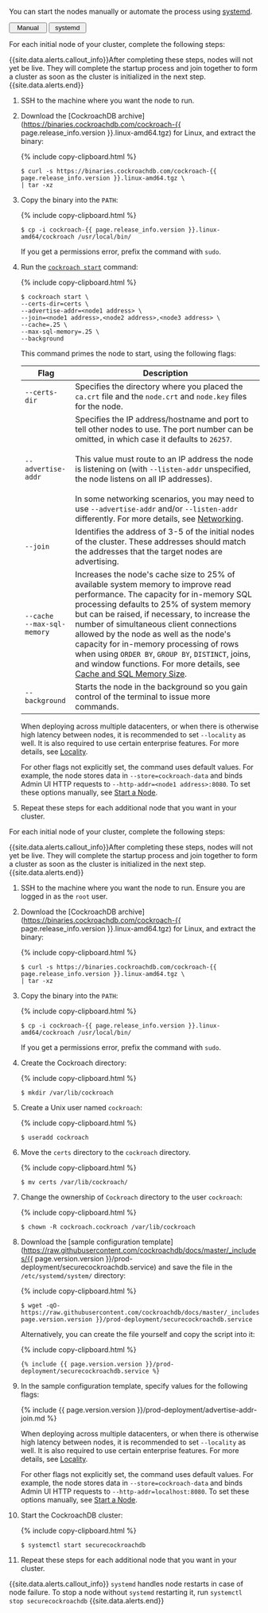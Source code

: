 You can start the nodes manually or automate the process using [systemd](https://www.freedesktop.org/wiki/Software/systemd/).

<div class="filters clearfix">
  <button style="width: 15%" class="filter-button" data-scope="manual">Manual</button>
  <button style="width: 15%" class="filter-button" data-scope="systemd">systemd</button>
</div>
<p></p>

<section class="filter-content" markdown="1" data-scope="manual">

For each initial node of your cluster, complete the following steps:

{{site.data.alerts.callout_info}}After completing these steps, nodes will not yet be live. They will complete the startup process and join together to form a cluster as soon as the cluster is initialized in the next step.{{site.data.alerts.end}}

1. SSH to the machine where you want the node to run.

2. Download the [CockroachDB archive](https://binaries.cockroachdb.com/cockroach-{{ page.release_info.version }}.linux-amd64.tgz) for Linux, and extract the binary:

    {% include copy-clipboard.html %}
    ~~~ shell
    $ curl -s https://binaries.cockroachdb.com/cockroach-{{ page.release_info.version }}.linux-amd64.tgz \
    | tar -xz
    ~~~

3. Copy the binary into the `PATH`:

    {% include copy-clipboard.html %}
    ~~~ shell
    $ cp -i cockroach-{{ page.release_info.version }}.linux-amd64/cockroach /usr/local/bin/
    ~~~

    If you get a permissions error, prefix the command with `sudo`.

4. Run the [`cockroach start`](cockroach-start.html) command:

    {% include copy-clipboard.html %}
    ~~~ shell
    $ cockroach start \
    --certs-dir=certs \
    --advertise-addr=<node1 address> \
    --join=<node1 address>,<node2 address>,<node3 address> \
    --cache=.25 \
    --max-sql-memory=.25 \
    --background
    ~~~

    This command primes the node to start, using the following flags:

    Flag | Description
    -----|------------
    `--certs-dir` | Specifies the directory where you placed the `ca.crt` file and the `node.crt` and `node.key` files for the node.
    `--advertise-addr` | Specifies the IP address/hostname and port to tell other nodes to use. The port number can be omitted, in which case it defaults to `26257`.<br><br>This value must route to an IP address the node is listening on (with `--listen-addr` unspecified, the node listens on all IP addresses).<br><br>In some networking scenarios, you may need to use `--advertise-addr` and/or `--listen-addr` differently. For more details, see [Networking](recommended-production-settings.html#networking).
    `--join` | Identifies the address of 3-5 of the initial nodes of the cluster. These addresses should match the addresses that the target nodes are advertising.
    `--cache`<br>`--max-sql-memory` | Increases the node's cache size to 25% of available system memory to improve read performance. The capacity for in-memory SQL processing defaults to 25% of system memory but can be raised, if necessary, to increase the number of simultaneous client connections allowed by the node as well as the node's capacity for in-memory processing of rows when using `ORDER BY`, `GROUP BY`, `DISTINCT`, joins, and window functions. For more details, see [Cache and SQL Memory Size](recommended-production-settings.html#cache-and-sql-memory-size).
    `--background` | Starts the node in the background so you gain control of the terminal to issue more commands.

    When deploying across multiple datacenters, or when there is otherwise high latency between nodes, it is recommended to set `--locality` as well. It is also required to use certain enterprise features. For more details, see [Locality](cockroach-start.html#locality).

	  For other flags not explicitly set, the command uses default values. For example, the node stores data in `--store=cockroach-data` and binds Admin UI HTTP requests to `--http-addr=<node1 address>:8080`. To set these options manually, see [Start a Node](cockroach-start.html).

5. Repeat these steps for each additional node that you want in your cluster.

</section>

<section class="filter-content" markdown="1" data-scope="systemd">

For each initial node of your cluster, complete the following steps:

{{site.data.alerts.callout_info}}After completing these steps, nodes will not yet be live. They will complete the startup process and join together to form a cluster as soon as the cluster is initialized in the next step.{{site.data.alerts.end}}

1. SSH to the machine where you want the node to run. Ensure you are logged in as the `root` user.

2. Download the [CockroachDB archive](https://binaries.cockroachdb.com/cockroach-{{ page.release_info.version }}.linux-amd64.tgz) for Linux, and extract the binary:

    {% include copy-clipboard.html %}
    ~~~ shell
    $ curl -s https://binaries.cockroachdb.com/cockroach-{{ page.release_info.version }}.linux-amd64.tgz \
    | tar -xz
    ~~~

3. Copy the binary into the `PATH`:

    {% include copy-clipboard.html %}
    ~~~ shell
    $ cp -i cockroach-{{ page.release_info.version }}.linux-amd64/cockroach /usr/local/bin/
    ~~~

    If you get a permissions error, prefix the command with `sudo`.

4. Create the Cockroach directory:

    {% include copy-clipboard.html %}
    ~~~ shell
    $ mkdir /var/lib/cockroach
    ~~~

5. Create a Unix user named `cockroach`:

    {% include copy-clipboard.html %}
    ~~~ shell
    $ useradd cockroach
    ~~~

6.  Move the `certs` directory to the `cockroach` directory.

    {% include copy-clipboard.html %}
    ~~~ shell
    $ mv certs /var/lib/cockroach/
    ~~~

7.  Change the ownership of `Cockroach` directory to the user `cockroach`:

    {% include copy-clipboard.html %}
    ~~~ shell
    $ chown -R cockroach.cockroach /var/lib/cockroach
    ~~~

8.  Download the [sample configuration template](https://raw.githubusercontent.com/cockroachdb/docs/master/_includes/{{ page.version.version }}/prod-deployment/securecockroachdb.service) and save the file in the `/etc/systemd/system/` directory:

    {% include copy-clipboard.html %}
    ~~~ shell
    $ wget -qO- https://raw.githubusercontent.com/cockroachdb/docs/master/_includes/{{ page.version.version }}/prod-deployment/securecockroachdb.service
    ~~~

    Alternatively, you can create the file yourself and copy the script into it:

    {% include copy-clipboard.html %}
    ~~~ shell
    {% include {{ page.version.version }}/prod-deployment/securecockroachdb.service %}
    ~~~

9. In the sample configuration template, specify values for the following flags:

    {% include {{ page.version.version }}/prod-deployment/advertise-addr-join.md %}

    When deploying across multiple datacenters, or when there is otherwise high latency between nodes, it is recommended to set `--locality` as well. It is also required to use certain enterprise features. For more details, see [Locality](cockroach-start.html#locality).

 	  For other flags not explicitly set, the command uses default values. For example, the node stores data in `--store=cockroach-data` and binds Admin UI HTTP requests to `--http-addr=localhost:8080`. To set these options manually, see [Start a Node](cockroach-start.html).

10. Start the CockroachDB cluster:

    {% include copy-clipboard.html %}
    ~~~ shell
    $ systemctl start securecockroachdb
    ~~~

11. Repeat these steps for each additional node that you want in your cluster.

{{site.data.alerts.callout_info}}
`systemd` handles node restarts in case of node failure. To stop a node without `systemd` restarting it, run `systemctl stop securecockroachdb`
{{site.data.alerts.end}}

</section>
